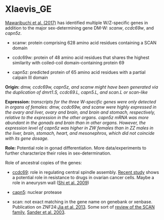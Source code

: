# Xlaevis_GE

[Mawaribuchi et al. (2017)](http://www.sciencedirect.com/science/article/pii/S0012160616301142) has identified multiple W/Z-specific genes in addition to the major sex-determining gene DM-W: *scanw*, *ccdc69w*, and *capn5z*.

- scanw: protein comprising 628 amino acid residues containing a SCAN domain

- ccdc69w: protein of 48 amino acid residues that shares the highest similarity with coiled-coil domain-containing protein 69

- capn5z: predicted protein of 65 amino acid residues with a partial calpain III domain  

**Origin:** *dmw, ccdc69w, capn5z, and scanw might have been generated via the duplication of dmrt1.S, ccdc69.L, capn5.L, and scan.L or scan-like*

**Expression:** *transcripts for the three W-specific genes were only detected in organs of females: dmw, ccdc69w, and scanw were highly expressed in the ovary and liver, ovary and brain, and brain and stomach, respectively, relative to the expression in the other organs. capn5z mRNA was more abundant in the gonads and brain than in other organs. However, the expression level of capn5z was higher in ZW females than in ZZ males in the liver, brain, stomach, heart, and mesonephros, which did not coincide with its gene dosage.*

**Role:** Potential role in gonad differentiation. More data/experiments to further characterize their roles in sex-determination.

Role of ancestral copies of the genes:

- [ccdc69](http://www.tandfonline.com/doi/full/10.4161/cc.9.20.13387): role in regulating central spindle assembly. [Recent study](https://www.ncbi.nlm.nih.gov/pmc/articles/PMC5731902/) shows a potential role in resistance to drugs in ovarian cancer cells. Maybe a role in aneurysm wall ([Shi et al. 2009](http://stroke.ahajournals.org/content/40/4/1252))

- [capn5](http://www.jbc.org/content/289/28/19383.full.pdf): nuclear protease

- scan: not exact matching in the gene name on genebank or xenbase. Publication on ZNF24:[Jia et al. 2013](http://www.bloodjournal.org/content/121/4/707.long?sso-checked=true). Some sort of [review of the SCAN family](https://www.ncbi.nlm.nih.gov/books/NBK6264/), [Sander et al. 2003](https://www.sciencedirect.com/science/article/pii/S0378111903005092?via%3Dihub). 

 
